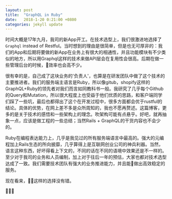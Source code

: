 ```yaml
---
layout: post
title:  "GraphQL in Ruby"
date:   2018-1-20 0:21:00 +0800
categories: jekyll update
---
```

时间大概是17年九月，我司的新App开工。在技术选型上，我们很激进地选择了`Graphql` instead of Restful。当时想到的理由是很简单，但是也无可厚非的：我们的App和后期将要做的新App在业务上有很大的相通性，并且功能模块有不少类似的地方，所以用Graphql这样的技术来做API层会在复用性会很高。后期在做一些管理后台的时候，效率也会高不少。

很有幸的是，自己成了这块业务的'负责人'，也算是在研发团队中做了这个技术的主要推进者。我们的服务端主语言是Ruby，所以像gitub，shopify这样的GraphQL+Ruby的领先者对我们而言如同教科书一般。我研究了几乎每个Github的Query和Mutation，所以很大程度上也受益于他们优质的思路，和客户端同学们踩了一些坑，最后也都得出了这个在开发过程中，很多方面都会优于rustful的结论。具体的优势，在网上差不多是众所周知的，我也不愿再赘述。这篇博客，更多的是关于技术的感悟和一些架构上的理念。吹架构可能有点悬乎。好吧，就再抽象一点，应该是做工程的一些总结；当然Rails + GraphQL的干货内容也不会少的。

Ruby在编程表达能力上，几乎是我见过的所有服务端语言中最高的。强大的元编程加上Rails生态的所向披靡，几乎算得上是互联网创业公司的神兵利器。当然，语言这种东西，好坏得看上下文的，不同的话在不同的语境中效果还是不一样的。至少对于我司的业务和人员编制，加上对于往后一年的预估，大家也都对技术选型达成了一致。我们需要技术团队有强大的业务推进能力，并且能做出高效稳定的服务。

现在看来，这样的选择没有错。



